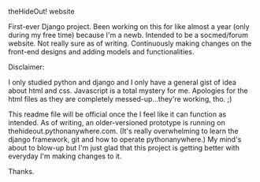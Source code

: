 theHideOut! website

First-ever Django project. Been working on this for like almost a year (only during my free time) because I'm a newb.
Intended to be a socmed/forum website. Not really sure as of writing. Continuously making changes on the front-end designs
and adding models and functionalities. 

Disclaimer:

I only studied python and django and I only have a general  gist of idea about html and css. Javascript is a total mystery for me.
Apologies for the html files as they are completely messed-up...they're working, tho. ;)


This readme file will be official once the I feel like it can function as intended. As of writing, an older-versioned prototype is running on
thehideout.pythonanywhere.com. (It's really overwhelming to learn the django framework, git and how to operate pythonanywhere.)
My mind's about to blow-up but I'm just glad that this project is getting better with everyday I'm making changes to it.

Thanks.
